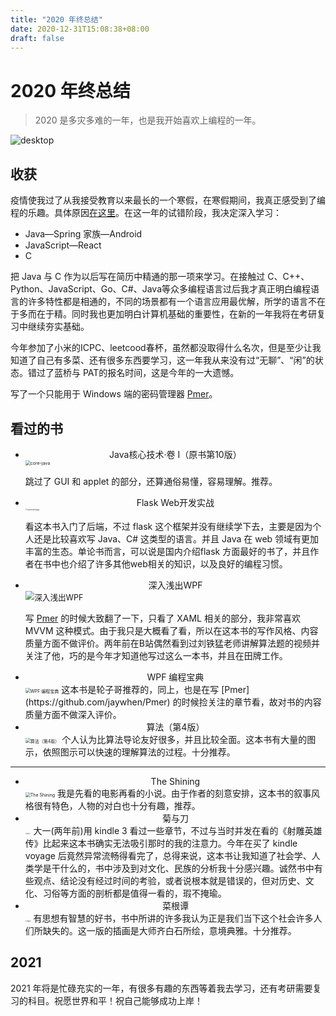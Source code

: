 ```yaml
---
title: "2020 年终总结"
date: 2020-12-31T15:08:38+08:00
draft: false
---
```

# 2020 年终总结

> 2020 是多灾多难的一年，也是我开始喜欢上编程的一年。

![desktop](https://cdn.jsdelivr.net/gh/jaywhen/imageBed/imgend.jpg)

## 收获

疫情使我过了从我接受教育以来最长的一个寒假，在寒假期间，我真正感受到了编程的乐趣。具体原因[在这里](https://jaywhen.com/life/recently/)。在这一年的试错阶段，我决定深入学习：
- Java—Spring 家族—Android
- JavaScript—React
- C

把 Java 与 C 作为以后写在简历中精通的那一项来学习。在接触过 C、C++、Python、JavaScript、Go、C#、Java等众多编程语言过后我才真正明白编程语言的许多特性都是相通的，不同的场景都有一个语言应用最优解，所学的语言不在于多而在于精。同时我也更加明白计算机基础的重要性，在新的一年我将在考研复习中继续夯实基础。

今年参加了小米的ICPC、leetcood春杯，虽然都没取得什么名次，但是至少让我知道了自己有多菜、还有很多东西要学习，这一年我从来没有过“无聊”、“闲”的状态。错过了蓝桥与 PAT的报名时间，这是今年的一大遗憾。

写了一个只能用于 Windows 端的密码管理器 [Pmer](https://github.com/jaywhen/Pmer)。



## 看过的书

- <center>Java核心技术·卷 I（原书第10版）</center>
  <img src="https://images.weserv.nl/?url=img3.doubanio.com/view/subject/l/public/s29063065.jpg" alt="core-java" style="zoom:50%;" />

  跳过了 GUI 和 applet 的部分，还算通俗易懂，容易理解。推荐。

- <center>Flask Web开发实战</center>
  <img src="https://images.weserv.nl/?url=img3.doubanio.com/view/subject/l/public/s29993522.jpg" alt="Flask Web开发实战" style="zoom: 16%;" />

  看这本书入门了后端，不过 flask 这个框架并没有继续学下去，主要是因为个人还是比较喜欢写 Java、C# 这类型的语言。并且 Java 在 web 领域有更加丰富的生态。单论书而言，可以说是国内介绍flask 方面最好的书了，并且作者在书中也介绍了许多其他web相关的知识，以及良好的编程习惯。
  
- <center>深入浅出WPF</center>
  <img src="https://images.weserv.nl/?url=img3.doubanio.com/view/subject/l/public/s4465094.jpg" alt="深入浅出WPF" style="zoom:90%;" />

  写 [Pmer](https://github.com/jaywhen/Pmer) 的时候大致翻了一下，只看了 XAML 相关的部分，我非常喜欢 MVVM 这种模式。由于我只是大概看了看，所以在这本书的写作风格、内容质量方面不做评价。两年前在B站偶然看到过刘铁猛老师讲解算法题的视频并关注了他，巧的是今年才知道他写过这么一本书，并且在田牌工作。
  
- <center>WPF 编程宝典</center>
  <img src="https://images.weserv.nl/?url=img3.doubanio.com/view/subject/l/public/s27167932.jpg" alt="WPF 编程宝典" style="zoom:50%;" />
  这本书是轮子哥推荐的，同上，也是在写 [Pmer](https://github.com/jaywhen/Pmer) 的时候捡关注的章节看，故对书的内容质量方面不做深入评价。
  
- <center>算法（第4版）</center>
  <img src="https://images.weserv.nl/?url=img3.doubanio.com/view/subject/l/public/s29107491.jpg" alt="算法（第4版）" style="zoom:50%;" />
  个人认为比算法导论友好很多，并且比较全面。这本书有大量的图示，依照图示可以快速的理解算法的过程。十分推荐。

---

- <center>The Shining</center>
  <img src="https://images.weserv.nl/?url=img3.doubanio.com/view/subject/l/public/s10184480.jpg" alt="The Shining" style="zoom:50%;" />
  我是先看的电影再看的小说。由于作者的刻意安排，这本书的叙事风格很有特色，人物的对白也十分有趣，推荐。
  
- <center>菊与刀</center>
  <img src="https://images.weserv.nl/?url=img3.doubanio.com/view/subject/l/public/s28659267.jpg" alt="菊与刀" style="zoom:15%;" />
  大一(两年前)用 kindle 3 看过一些章节，不过与当时并发在看的《射雕英雄传》比起来这本书确实无法吸引那时的我的注意力。今年在买了 kindle voyage 后竟然异常流畅得看完了，总得来说，这本书让我知道了社会学、人类学是干什么的，书中涉及到对文化、民族的分析我十分感兴趣。诚然书中有些观点、结论没有经过时间的考验，或者说根本就是错误的，但对历史、文化、习俗等方面的剖析都是值得一看的，瑕不掩瑜。
  
- <center>菜根谭</center>
  <img src="https://images.weserv.nl/?url=img3.doubanio.com/view/subject/l/public/s29773237.jpg" alt="菜根谭" style="zoom:15%;" />
  有思想有智慧的好书，书中所讲的许多我认为正是我们当下这个社会许多人们所缺失的。这一版的插画是大师齐白石所绘，意境典雅。十分推荐。


## 2021

2021 年将是忙碌充实的一年，有很多有趣的东西等着我去学习，还有考研需要复习的科目。祝愿世界和平！祝自己能够成功上岸！
